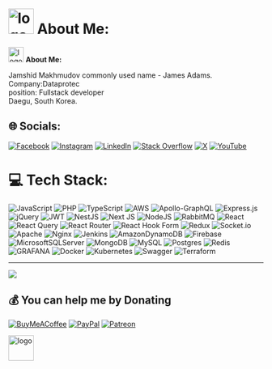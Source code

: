 # <img height="50" width="50" alt="logo" src="https://jamshid-makhmudov.uz/apple-touch-icon.png" /> About Me:
<span>
  <img height="30" width="30" alt="logo" src="https://jamshid-makhmudov.uz/apple-touch-icon.png">
  <strong>About Me:</strong>
</span>


Jamshid Makhmudov commonly used name - James Adams. <br> Company:Dataprotec <br> position: Fullstack developer <br> Daegu, South Korea.
<br>

## 🌐 Socials:
[![Facebook](https://img.shields.io/badge/Facebook-%231877F2.svg?logo=Facebook&logoColor=white)](https://facebook.com/#) [![Instagram](https://img.shields.io/badge/Instagram-%23E4405F.svg?logo=Instagram&logoColor=white)](https://instagram.com/#) [![LinkedIn](https://img.shields.io/badge/LinkedIn-%230077B5.svg?logo=linkedin&logoColor=white)](https://linkedin.com/in/www.linkedin.com/in/jamshid-makhmudov) [![Stack Overflow](https://img.shields.io/badge/-Stackoverflow-FE7A16?logo=stack-overflow&logoColor=white)](https://stackoverflow.com/users/#) [![X](https://img.shields.io/badge/X-black.svg?logo=X&logoColor=white)](https://x.com/#) [![YouTube](https://img.shields.io/badge/YouTube-%23FF0000.svg?logo=YouTube&logoColor=white)](https://youtube.com/@#) 

# 💻 Tech Stack:
![JavaScript](https://img.shields.io/badge/javascript-%23323330.svg?style=plastic&logo=javascript&logoColor=%23F7DF1E) ![PHP](https://img.shields.io/badge/php-%23777BB4.svg?style=plastic&logo=php&logoColor=white) ![TypeScript](https://img.shields.io/badge/typescript-%23007ACC.svg?style=plastic&logo=typescript&logoColor=white) ![AWS](https://img.shields.io/badge/AWS-%23FF9900.svg?style=plastic&logo=amazon-aws&logoColor=white) ![Apollo-GraphQL](https://img.shields.io/badge/-ApolloGraphQL-311C87?style=plastic&logo=apollo-graphql) ![Express.js](https://img.shields.io/badge/express.js-%23404d59.svg?style=plastic&logo=express&logoColor=%2361DAFB) ![jQuery](https://img.shields.io/badge/jquery-%230769AD.svg?style=plastic&logo=jquery&logoColor=white) ![JWT](https://img.shields.io/badge/JWT-black?style=plastic&logo=JSON%20web%20tokens) ![NestJS](https://img.shields.io/badge/nestjs-%23E0234E.svg?style=plastic&logo=nestjs&logoColor=white) ![Next JS](https://img.shields.io/badge/Next-black?style=plastic&logo=next.js&logoColor=white) ![NodeJS](https://img.shields.io/badge/node.js-6DA55F?style=plastic&logo=node.js&logoColor=white) ![RabbitMQ](https://img.shields.io/badge/rabbitmq-FF6600?style=plastic&logo=rabbitmq&logoColor=white) ![React](https://img.shields.io/badge/react-%2320232a.svg?style=plastic&logo=react&logoColor=%2361DAFB) ![React Query](https://img.shields.io/badge/-React%20Query-FF4154?style=plastic&logo=react%20query&logoColor=white) ![React Router](https://img.shields.io/badge/React_Router-CA4245?style=plastic&logo=react-router&logoColor=white) ![React Hook Form](https://img.shields.io/badge/React%20Hook%20Form-%23EC5990.svg?style=plastic&logo=reacthookform&logoColor=white) ![Redux](https://img.shields.io/badge/redux-%23593d88.svg?style=plastic&logo=redux&logoColor=white) ![Socket.io](https://img.shields.io/badge/Socket.io-black?style=plastic&logo=socket.io&badgeColor=010101) ![Apache](https://img.shields.io/badge/apache-%23D42029.svg?style=plastic&logo=apache&logoColor=white) ![Nginx](https://img.shields.io/badge/nginx-%23009639.svg?style=plastic&logo=nginx&logoColor=white) ![Jenkins](https://img.shields.io/badge/jenkins-%232C5263.svg?style=plastic&logo=jenkins&logoColor=white) ![AmazonDynamoDB](https://img.shields.io/badge/Amazon%20DynamoDB-4053D6?style=plastic&logo=Amazon%20DynamoDB&logoColor=white) ![Firebase](https://img.shields.io/badge/Firebase-039BE5?style=plastic&logo=Firebase&logoColor=white) ![MicrosoftSQLServer](https://img.shields.io/badge/Microsoft%20SQL%20Server-CC2927?style=plastic&logo=microsoft%20sql%20server&logoColor=white) ![MongoDB](https://img.shields.io/badge/MongoDB-%234ea94b.svg?style=plastic&logo=mongodb&logoColor=white) ![MySQL](https://img.shields.io/badge/mysql-%2300000f.svg?style=plastic&logo=mysql&logoColor=white) ![Postgres](https://img.shields.io/badge/postgres-%23316192.svg?style=plastic&logo=postgresql&logoColor=white) ![Redis](https://img.shields.io/badge/redis-%23DD0031.svg?style=plastic&logo=redis&logoColor=white) ![GRAFANA](https://img.shields.io/badge/grafana-F46800.svg?style=plastic&logo=grafana&logoColor=white&color=%23F46800) ![Docker](https://img.shields.io/badge/docker-%230db7ed.svg?style=plastic&logo=docker&logoColor=white) ![Kubernetes](https://img.shields.io/badge/kubernetes-%23326ce5.svg?style=plastic&logo=kubernetes&logoColor=white) ![Swagger](https://img.shields.io/badge/-Swagger-%23Clojure?style=plastic&logo=swagger&logoColor=white) ![Terraform](https://img.shields.io/badge/terraform-%235835CC.svg?style=plastic&logo=terraform&logoColor=white)

---
[![](https://visitcount.itsvg.in/api?id=Jamshidbek-Makhmudov&icon=0&color=0)](https://visitcount.itsvg.in)

  ## 💰 You can help me by Donating
  [![BuyMeACoffee](https://img.shields.io/badge/Buy%20Me%20a%20Coffee-ffdd00?style=for-the-badge&logo=buy-me-a-coffee&logoColor=black)](https://buymeacoffee.com/#) [![PayPal](https://img.shields.io/badge/PayPal-00457C?style=for-the-badge&logo=paypal&logoColor=white)](https://paypal.me/#) [![Patreon](https://img.shields.io/badge/Patreon-F96854?style=for-the-badge&logo=patreon&logoColor=white)](https://patreon.com/#) 



<!-- Proudly created with GPRM ( https://gprm.itsvg.in ) -->

<div align="left">

<img height="50" width="50" alt="logo" src="https://jamshid-makhmudov.uz/apple-touch-icon.png" />
<br />

</div>
